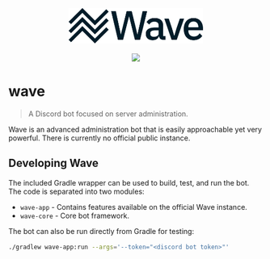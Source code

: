 <p align="center">
    <img src="./assets/wave-logo-text-2000.png" height="70px"/>
    <br/><br/>
    <a href="https://codeclimate.com/github/dhsavell/wave/maintainability"><img src="https://api.codeclimate.com/v1/badges/cef270fec0ece8f7bac8/maintainability" /></a>
</p>

# wave

> A Discord bot focused on server administration.

Wave is an advanced administration bot that is easily approachable yet very
powerful. There is currently no official public instance.

## Developing Wave

The included Gradle wrapper can be used to build, test, and run the bot. The
code is separated into two modules:

- `wave-app` - Contains features available on the official Wave instance.
- `wave-core` - Core bot framework.

The bot can also be run directly from Gradle for testing:

```sh
./gradlew wave-app:run --args='--token="<discord bot token>"'
```
